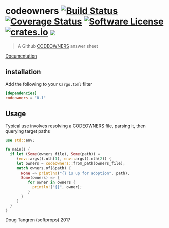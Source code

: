 # codeowners [![Build Status](https://travis-ci.org/softprops/codeowners.svg?branch=master)](https://travis-ci.org/softprops/codeowners) [![Coverage Status](https://coveralls.io/repos/github/softprops/codeowners/badge.svg?branch=master)](https://coveralls.io/github/softprops/codeowners?branch=master) [![Software License](https://img.shields.io/badge/license-MIT-brightgreen.svg)](LICENSE) [![crates.io](https://img.shields.io/crates/v/codeowners.svg)](https://crates.io/crates/codeowners) [![](https://github.com/softprops/codeowners/workflows/Main/badge.svg)](https://github.com/softprops/codeowners/actions)

> A Github [CODEOWNERS](https://help.github.com/articles/about-codeowners/) answer sheet

[Documentation](https://softprops.github.io/codeowners)

## installation

Add the following to your `Cargo.toml` filter

```toml
[dependencies]
codeowners = "0.1"
```

## Usage

Typical use involves resolving a CODEOWNERS file, parsing it, then querying target paths

```rust
use std::env;

fn main() {
  if let (Some(owners_file), Some(path)) =
     (env::args().nth(1), env::args().nth(2)) {
     let owners = codeowners::from_path(owners_file);
     match owners.of(&path) {
       None => println!("{} is up for adoption", path),
       Some(owners) => {
          for owner in owners {
            println!("{}", owner);
          }
       }
     }
  }
}
```

Doug Tangren (softprops) 2017
